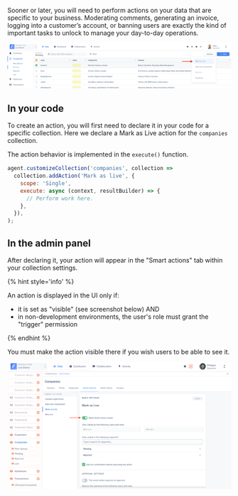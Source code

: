 Sooner or later, you will need to perform actions on your data that are specific to your business. Moderating comments, generating an invoice, logging into a customer’s account, or banning users are exactly the kind of important tasks to unlock to manage your day-to-day operations.

![Custom action displayed on the table-view](../../assets/actions-dropdown.png)

## In your code

To create an action, you will first need to declare it in your code for a specific collection. Here we declare a Mark as Live action for the `companies` collection.

The action behavior is implemented in the `execute()` function.

```javascript
agent.customizeCollection('companies', collection =>
  collection.addAction('Mark as live', {
    scope: 'Single',
    execute: async (context, resultBuilder) => {
      // Perform work here.
    },
  }),
);
```

## In the admin panel

After declaring it, your action will appear in the "Smart actions" tab within your collection settings.

{% hint style='info' %}

An action is displayed in the UI only if:

- it is set as "visible" (see screenshot below)
  AND
- in non-development environments, the user's role must grant the "trigger" permission

{% endhint %}

You must make the action visible there if you wish users to be able to see it.

![Making the action visible](../../assets/actions-visibility.png)

